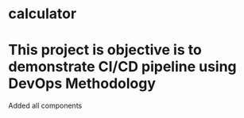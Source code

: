 # calculator
# This project is objective is to demonstrate CI/CD pipeline using DevOps Methodology
Added all components
